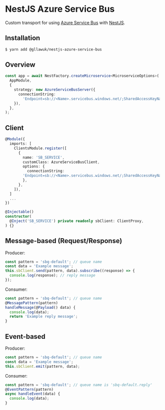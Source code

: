 # NestJS Azure Service Bus

Custom transport for using [Azure Service Bus](https://azure.microsoft.com/en-us/services/service-bus) with [NestJS](https://nestjs.com).

## Installation

```bash
$ yarn add @gllawuk/nestjs-azure-service-bus
```

## Overview

```typescript
const app = await NestFactory.createMicroservice<MicroserviceOptions>(
  AppModule,
  {
    strategy: new AzureServiceBusServer({
      connectionString:
        'Endpoint=sb://<Name>.servicebus.windows.net/;SharedAccessKeyName=<SharedAccessKeyName>;SharedAccessKey=<SharedAccessKey>',
    }),
  },
);
```

## Client

```typescript
@Module({
  imports: [
    ClientsModule.register([
      {
        name: 'SB_SERVICE',
        customClass: AzureServiceBusClient,
        options: {
          connectionString:
        'Endpoint=sb://<Name>.servicebus.windows.net/;SharedAccessKeyName=<SharedAccessKeyName>;SharedAccessKey=<SharedAccessKey>',
        },
      },
    ]),
  ]
  ...
})
```

```typescript
@Injectable()
constructor(
  @Inject('SB_SERVICE') private readonly sbClient: ClientProxy,
) {}
```

## Message-based (Request/Response)

Producer:

```typescript
const pattern = 'sbq-default'; // queue name
const data = 'Example message';
this.sbClient.send(pattern, data).subscribe((response) => {
  console.log(response); // reply message
});
```

Consumer:

```typescript
const pattern = 'sbq-default'; // queue name
@MessagePattern(pattern)
handleMessage(@Payload() data) {
  console.log(data);
  return 'Example reply message';
}
```

## Event-based

Producer:

```typescript
const pattern = 'sbq-default'; // queue name
const data = 'Example message';
this.sbClient.emit(pattern, data);
```

Consumer:

```typescript
const pattern = 'sbq-default'; // queue name is 'sbq-default.reply'
@EventPattern(pattern)
async handleEvent(data) {
  console.log(data);
}
```
